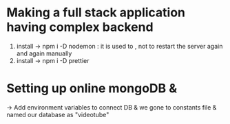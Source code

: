 # Making a full stack application having complex backend

1. install -> npm i -D nodemon : it is used to , not to restart the server again and again manually
2. install -> npm i -D prettier

# Setting up online mongoDB &
-> Add environment variables to connect DB & we gone to constants file & named our database as "videotube"